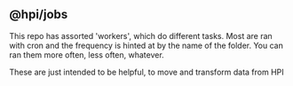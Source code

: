 ## @hpi/jobs

This repo has assorted 'workers', which do different tasks. Most are ran with cron and the frequency is hinted at by the name of the folder. You can ran them more often, less often, whatever.

These are just intended to be helpful, to move and transform data from HPI
